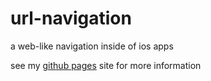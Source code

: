 # url-navigation
a web-like navigation inside of ios apps

see my [github pages](http://geme.github.io/swift/2016/10/27/IosNavigation.html) site for more information
